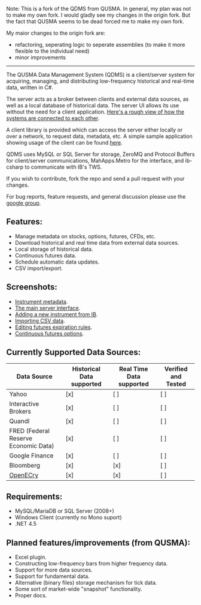 Note:
This is a fork of the QDMS from QUSMA. In general, my plan was not to make my own fork. I would gladly see my changes in the origin fork. But the fact that QUSMA seems to be dead forced me to make my own fork.

My maior changes to the origin fork are:
* refactoring, seperating logic to seperate assemblies (to make it more flexible to the individual need)
* minor improvements

---- 

The QUSMA Data Management System (QDMS) is a client/server system for acquiring, managing, and distributing low-frequency historical and real-time data, written in C#. 

The server acts as a broker between clients and external data sources, as well as a local database of historical data. The server UI allows its use without the need for a client application. [Here's a rough view of how the systems are connected to each other](http://i.imgur.com/oRbwoiG.png).

A client library is provided which can access the server either locally or over a network, to request data, metadata, etc. A simple sample application showing usage of the client can be found [here](https://github.com/qusma/qdms/blob/master/SampleApp/Program.cs).

QDMS uses MySQL or SQL Server for storage, ZeroMQ and Protocol Buffers for client/server communications, MahApps.Metro for the interface, and ib-csharp to communicate with IB's TWS.

If you wish to contribute, fork the repo and send a pull request with your changes.

For bug reports, feature requests, and general discussion please use the [google group](https://groups.google.com/forum/#!forum/qusma-data-management-system).

Features:
------------------------
* Manage metadata on stocks, options, futures, CFDs, etc.
* Download historical and real time data from external data sources.
* Local storage of historical data.
* Continuous futures data.
* Schedule automatic data updates.
* CSV import/export.

Screenshots:
------------------------
* [Instrument metadata](http://i.imgur.com/GXw8amN.png).
* [The main server interface](http://i.imgur.com/i985ZUW.png).
* [Adding a new instrument from IB](http://i.imgur.com/HGPsoK5.png).
* [Importing CSV data](http://i.imgur.com/en6kDo1.png).
* [Editing futures expiration rules](http://i.imgur.com/WvKkb4x.png).
* [Continuous futures options](http://i.imgur.com/47VuXmH.png).

Currently Supported Data Sources:
------------------------

| Data Source | Historical Data supported | Real Time Data supported | Verified and Tested |
| ----------- | ------------------------- | ------------------------ | ------------------- |
| Yahoo       | [x] | [ ] | [ ] |
| Interactive Brokers | [x] | [ ] | [ ] |
| Quandl | [x] | [ ] | [ ] |
| FRED (Federal Reserve Economic Data) | [x] | [ ] | [ ] |
| Google Finance | [x] | [ ] | [ ] |
| Bloomberg | [x] | [x] | [ ] |
| [OpenECry](http://futuresonline.com/) | [x] | [x] | [ ] |

Requirements:
------------------------
* MySQL/MariaDB or SQL Server (2008+)
* Windows Client (currently no Mono suport)
* .NET 4.5

Planned features/improvements (from QUSMA):
------------------------
* Excel plugin.
* Constructing low-frequency bars from higher frequency data.
* Support for more data sources.
* Support for fundamental data.
* Alternative (binary files) storage mechanism for tick data.
* Some sort of market-wide "snapshot" functionality.
* Proper docs.